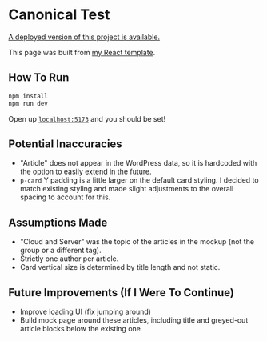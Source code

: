 # Canonical Test

[A deployed version of this project is available.](https://nstgeorge.github.io/canonical-test/)

This page was built from [my React template](https://github.com/nstgeorge/react-template).

## How To Run

```bash
npm install
npm run dev
```

Open up [`localhost:5173`](localhost:5173) and you should be set!

## Potential Inaccuracies
 - "Article" does not appear in the WordPress data, so it is hardcoded with the option to easily extend in the future.
 - `p-card` Y padding is a little larger on the default card styling. I decided to match existing styling and made slight adjustments to the overall spacing to account for this.

## Assumptions Made
 - "Cloud and Server" was the topic of the articles in the mockup (not the group or a different tag).
 - Strictly one author per article.
 - Card vertical size is determined by title length and not static.

## Future Improvements (If I Were To Continue)
 - Improve loading UI (fix jumping around)
 - Build mock page around these articles, including title and greyed-out article blocks below the existing one



